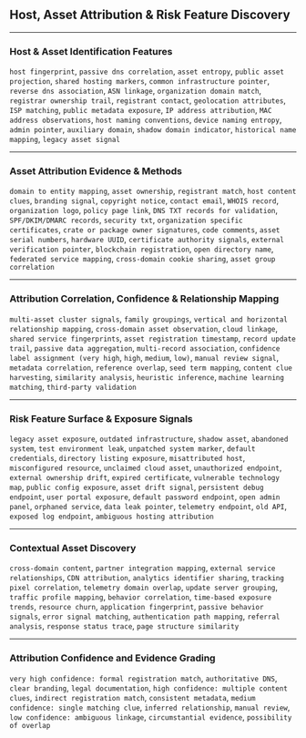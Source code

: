 ## Host, Asset Attribution & Risk Feature Discovery

***

### Host & Asset Identification Features

`host fingerprint`, `passive dns correlation`, `asset entropy`, `public asset projection`, `shared hosting markers`, `common infrastructure pointer`, `reverse dns association`, `ASN linkage`, `organization domain match`, `registrar ownership trail`, `registrant contact`, `geolocation attributes`, `ISP matching`, `public metadata exposure`, `IP address attribution`, `MAC address observations`, `host naming conventions`, `device naming entropy`, `admin pointer`, `auxiliary domain`, `shadow domain indicator`, `historical name mapping`, `legacy asset signal`

***

### Asset Attribution Evidence & Methods

`domain to entity mapping`, `asset ownership`, `registrant match`, `host content clues`, `branding signal`, `copyright notice`, `contact email`, `WHOIS record`, `organization logo`, `policy page link`, `DNS TXT records for validation`, `SPF/DKIM/DMARC records`, `security txt`, `organization specific certificates`, `crate or package owner signatures`, `code comments`, `asset serial numbers`, `hardware UUID`, `certificate authority signals`, `external verification pointer`, `blockchain registration`, `open directory name`, `federated service mapping`, `cross-domain cookie sharing`, `asset group correlation`

***

### Attribution Correlation, Confidence & Relationship Mapping

`multi-asset cluster signals`, `family groupings`, `vertical and horizontal relationship mapping`, `cross-domain asset observation`, `cloud linkage`, `shared service fingerprints`, `asset registration timestamp`, `record update trail`, `passive data aggregation`, `multi-record association`, `confidence label assignment (very high`, `high`, `medium`, `low)`, `manual review signal`, `metadata correlation`, `reference overlap`, `seed term mapping`, `content clue harvesting`, `similarity analysis`, `heuristic inference`, `machine learning matching`, `third-party validation`

***

### Risk Feature Surface & Exposure Signals

`legacy asset exposure`, `outdated infrastructure`, `shadow asset`, `abandoned system`, `test environment leak`, `unpatched system marker`, `default credentials`, `directory listing exposure`, `misattributed host`, `misconfigured resource`, `unclaimed cloud asset`, `unauthorized endpoint`, `external ownership drift`, `expired certificate`, `vulnerable technology map`, `public config exposure`, `asset drift signal`, `persistent debug endpoint`, `user portal exposure`, `default password endpoint`, `open admin panel`, `orphaned service`, `data leak pointer`, `telemetry endpoint`, `old API`, `exposed log endpoint`, `ambiguous hosting attribution`

***

### Contextual Asset Discovery

`cross-domain content`, `partner integration mapping`, `external service relationships`, `CDN attribution`, `analytics identifier sharing`, `tracking pixel correlation`, `telemetry domain overlap`, `update server grouping`, `traffic profile mapping`, `behavior correlation`, `time-based exposure trends`, `resource churn`, `application fingerprint`, `passive behavior signals`, `error signal matching`, `authentication path mapping`, `referral analysis`, `response status trace`, `page structure similarity`

***

### Attribution Confidence and Evidence Grading

`very high confidence: formal registration match`, `authoritative DNS`, `clear branding`, `legal documentation`, `high confidence: multiple content clues`, `indirect registration match`, `consistent metadata`, `medium confidence: single matching clue`, `inferred relationship`, `manual review`, `low confidence: ambiguous linkage`, `circumstantial evidence`, `possibility of overlap`
